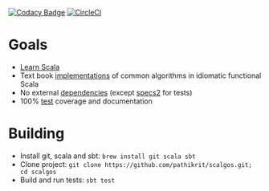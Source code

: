 [![Codacy Badge](https://img.shields.io/codacy/7628da9b32734c1c96b55b5650aa96be.svg)](https://www.codacy.com/p/2328/dashboard) [![CircleCI](https://img.shields.io/circleci/project/pathikrit/scalgos.svg)](https://circleci.com/gh/pathikrit/scalgos)

Goals
=====
* [Learn Scala](http://stackoverflow.com/tags/scala/info)
* Text book [implementations](src/main/scala/com/github/pathikrit/scalgos) of common algorithms in idiomatic functional Scala
* No external [dependencies](build.sbt) (except [specs2](http://etorreborre.github.io/specs2/) for tests)
* 100% [test](src/test/scala/com/github/pathikrit/scalgos) coverage and documentation

Building
========
* Install git, scala and sbt: `brew install git scala sbt`
* Clone project: `git clone https://github.com/pathikrit/scalgos.git; cd scalgos`
* Build and run tests: `sbt test`
